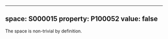   ---
  space: S000015
  property: P100052
  value: false
  ---
  
  The space is non-trivial by definition.
